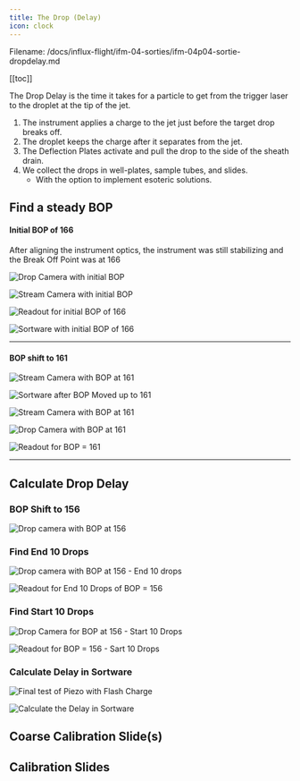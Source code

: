 ```yaml
---
title: The Drop (Delay)
icon: clock
---
```


Filename: /docs/influx-flight/ifm-04-sorties/ifm-04p04-sortie-dropdelay.md

<!-- Reference Links -->
<!-- Usage -->
<!-- [img-label]: ./assets/filename.png -->
<!-- ![Caption Text][img-label] -->
<!-- Assets -->
[img-drop166-cam-stream]: ./assets/img-drop166/ifm-startup-main-t1056-013a-drop166-pz4p99-camera-stream.png
[img-drop166-cam-drop]: ./assets/img-drop166/ifm-startup-main-t1056-013b-drop166-pz4p99-camera-drop.png
[img-drop166-readout]: ./assets/img-drop166/ifm-startup-main-t1056-014-drop166-pz4p99-readout-drop.png
[img-drop166-sortware]: ./assets/img-drop166/ifm-startup-main-t1057-015-drop166-pz4p99-sortware-found-bop.png

[img-drop161-cam-stream-016]: ./assets/img-drop161/ifm-startup-main-t1123-016-drop161-pz4p99-camera-stream.png  
[img-drop161-sortware]: ./assets/img-drop161/ifm-startup-main-t1057-015-drop161-pz4p99-sortware-found-bop.png
[img-drop161-cam-stream-018]: ./assets/img-drop161/ifm-startup-main-t1150-018a-drop161-pz4p88-camera-stream.png
[img-drop161-cam-drop-018]: ./assets/img-drop161/ifm-startup-main-t1150-018b-drop161-pz4p88-camera-drop.png
[img-drop161-readout]: ./assets/img-drop161/ifm-startup-main-t1150-019-drop161-pz4p88-readout-drop.png

[img-drop156-cam-drop-bop]: ./assets/img-drop156/ifm-startup-main-t1155-022-drop156-pz4p40-camera-drop-bop.png

[img-drop156-cam-drop-end-10]: ./assets/img-drop156/ifm-startup-main-t1156-023-drop156-pz4p40-camera-drop-end-10.png
[img-drop156-readout-end-10]: ./assets/img-drop156/ifm-startup-main-t1156-024-drop156-pz4p40-readout-drop-end-10.png

[img-drop156-cam-drop-start-10]: ./assets/img-drop156/ifm-startup-main-t1157-026-drop156-pz4p31-camera-drop-start-10.png
[img-drop156-readout-start-10]: ./assets/img-drop156/ifm-startup-main-t1157-027-drop156-pz4p31-readout-drop-start-10.png

[img-drop156-sw-flash-charge]: ./assets/img-drop156/ifm-startup-main-t1200-030-drop156-pz4p31-sortware-bop-steady-short-flash-on.png 
[img-drop156-sw-calculate-delay]: ./assets/img-drop156/ifm-startup-main-t1201-031-drop156-pz4p31-sortware-bop-steady-calculate-delay.png
<!-- URLs -->

<!-- End Ref Links -->


[[toc]]



The Drop Delay is the time it takes for a particle to get from the trigger laser to the droplet at the tip of the jet. 

1.  The instrument applies a charge to the jet just before the target drop breaks off.
2.  The droplet keeps the charge after it separates from the jet.
3.  The Deflection Plates activate and pull the drop to the side of the sheath drain.
4.  We collect the drops in well-plates, sample tubes, and slides. 
    -   With the option to implement esoteric solutions.


## Find a steady BOP

#### Initial BOP of 166

After aligning the instrument optics, the instrument was still stabilizing and the Break Off Point was at 166

![Drop Camera with initial BOP][img-drop166-cam-drop]

![Stream Camera with initial BOP][img-drop166-cam-stream]

![Readout for initial BOP of 166][img-drop166-readout]

![Sortware with initial BOP of 166][img-drop166-sortware]

---

#### BOP shift to 161


![Stream Camera with BOP at 161][img-drop161-cam-stream-016]

![Sortware after BOP Moved up to 161][img-drop161-sortware]

![Stream Camera with BOP at 161][img-drop161-cam-stream-018]

![Drop Camera with BOP at 161][img-drop161-cam-drop-018]

![Readout for BOP = 161][img-drop161-readout]

---

## Calculate Drop Delay



### BOP Shift to 156

![Drop camera with BOP at 156][img-drop156-cam-drop-bop]


### Find End 10 Drops

![Drop camera with BOP at 156 - End 10 drops][img-drop156-cam-drop-end-10]

![Readout for End 10 Drops of BOP = 156][img-drop156-readout-end-10]


### Find Start 10 Drops

![Drop Camera for BOP at 156 - Start 10 Drops][img-drop156-cam-drop-start-10]

![Readout for BOP = 156 - Sart 10 Drops][img-drop156-readout-start-10]


### Calculate Delay in Sortware

![Final test of Piezo with Flash Charge][img-drop156-sw-flash-charge]

![Calculate the Delay in Sortware][img-drop156-sw-calculate-delay]











## Coarse Calibration Slide(s)



## Calibration Slides 
